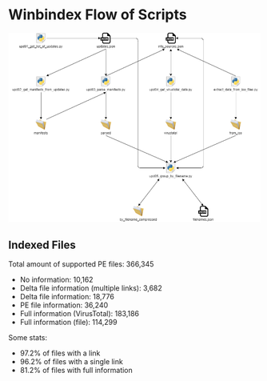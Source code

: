 # Winbindex Flow of Scripts

![winbindex-scripts-flow.png](winbindex-scripts-flow.png)

## Indexed Files

<!--FileStats-->
Total amount of supported PE files: 366,345

* No information: 10,162
* Delta file information (multiple links): 3,682
* Delta file information: 18,776
* PE file information: 36,240
* Full information (VirusTotal): 183,186
* Full information (file): 114,299

Some stats:

* 97.2% of files with a link
* 96.2% of files with a single link
* 81.2% of files with full information
<!--/FileStats-->
